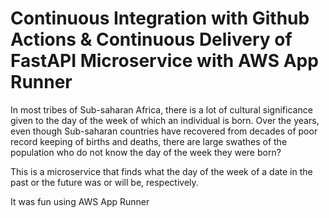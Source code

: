 # Continuous Integration with Github Actions & Continuous Delivery of FastAPI Microservice with AWS App Runner

In most tribes of Sub-saharan Africa, there is a lot of cultural significance given to the day of the week of which an individual is born. Over the years, even though Sub-saharan countries have recovered from decades of poor record keeping of births and deaths, there are large swathes of the population who do not know the day of the week they were born?

This is a microservice that finds what the day of the week of a date in the past or the future was or will be, respectively.

It was fun using AWS App Runner
